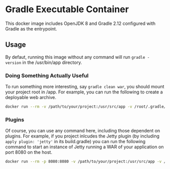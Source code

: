 # Gradle Executable Container

This docker image includes OpenJDK 8 and Gradle 2.12 configured with Gradle as the entrypoint.

## Usage

By defaut, running this image without any command will run `gradle -version` in the /usr/bin/app directory. 

### Doing Something Actually Useful
To run something more interesting, say `gradle clean war`, you should mount your project root in /app. For example, you can run the following to create a deployable web archive.

```bash
docker run --rm -v /path/to/your/project:/usr/src/app -v /root/.gradle/caches:/root/.gradle/caches asiazhang/gradle build
```

### Plugins
Of course, you can use any command here, including those dependent on plugins. For example, if you project inlcudes the Jetty plugin (by including `apply plugin: 'jetty'` in its build.gradle) you can run the following command to start an instance of Jetty running a WAR of your application on port 8080 on the host.

```bash
docker run --rm -p 8080:8080 -v /path/to/your/project:/usr/src/app -v /root/.gradle/caches:/root/.gradle/caches asiazhang/gradle jettyRunWar
```
